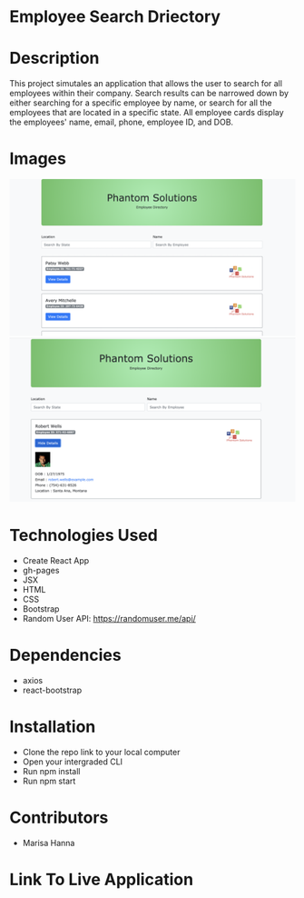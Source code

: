 #       Employee Search Driectory 


#       Description

This project simutales an application that allows the user to search for all employees within their company. Search results can be narrowed down by either searching for a specific employee by name, or search for all the employees that are located in a specific state. All employee cards display the employees' name, email, phone, employee ID, and DOB.



#       Images

![screenshot1](src/images/screenshot1.png)
![screenshot2](src/images/screenshot2.png)




#       Technologies Used

* Create React App
* gh-pages
* JSX
* HTML
* CSS
* Bootstrap
* Random User API: https://randomuser.me/api/


#      Dependencies 


* axios
* react-bootstrap





#       Installation 

* Clone the repo link to your local computer
* Open your intergraded CLI
* Run npm install
* Run npm start



#       Contributors 


* Marisa Hanna



#       Link To Live Application 

[]()

